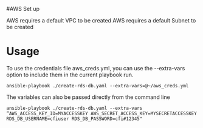 #AWS Set up

AWS requires a default VPC to be created
AWS requires a default Subnet to be created


# Usage

To use the credentials file aws_creds.yml, you can use the --extra-vars
option to include them in the current playbook run.

``` shell 
ansible-playbook ./create-rds-db.yaml --extra-vars=@~/aws_creds.yml 
```

The variables can also be passed directly from the command line 

``` shell 
ansible-playbook ./create-rds-db.yaml --extra-vars “AWS_ACCESS_KEY_ID=MYACCESSKEY AWS_SECRET_ACCESS_KEY=MYSECRETACCESSKEY RDS_DB_USERNAME=cfiuser RDS_DB_PASSWORD=cfi#12345"
```


